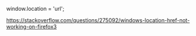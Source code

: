 window.location = 'url';

https://stackoverflow.com/questions/275092/windows-location-href-not-working-on-firefox3